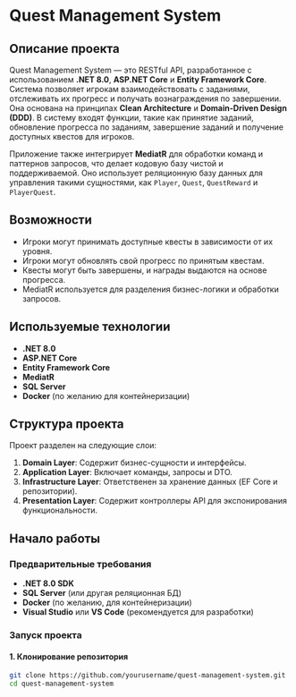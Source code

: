 # Quest Management System

## Описание проекта

Quest Management System — это RESTful API, разработанное с использованием **.NET 8.0**, **ASP.NET Core** и **Entity Framework Core**. Система позволяет игрокам взаимодействовать с заданиями, отслеживать их прогресс и получать вознаграждения по завершении. Она основана на принципах **Clean Architecture** и **Domain-Driven Design (DDD)**. В систему входят функции, такие как принятие заданий, обновление прогресса по заданиям, завершение заданий и получение доступных квестов для игроков.

Приложение также интегрирует **MediatR** для обработки команд и паттернов запросов, что делает кодовую базу чистой и поддерживаемой. Оно использует реляционную базу данных для управления такими сущностями, как `Player`, `Quest`, `QuestReward` и `PlayerQuest`.

## Возможности

- Игроки могут принимать доступные квесты в зависимости от их уровня.
- Игроки могут обновлять свой прогресс по принятым квестам.
- Квесты могут быть завершены, и награды выдаются на основе прогресса.
- MediatR используется для разделения бизнес-логики и обработки запросов.

## Используемые технологии

- **.NET 8.0**
- **ASP.NET Core**
- **Entity Framework Core**
- **MediatR**
- **SQL Server**
- **Docker** (по желанию для контейнеризации)

## Структура проекта

Проект разделен на следующие слои:
1. **Domain Layer**: Содержит бизнес-сущности и интерфейсы.
2. **Application Layer**: Включает команды, запросы и DTO.
3. **Infrastructure Layer**: Ответственен за хранение данных (EF Core и репозитории).
4. **Presentation Layer**: Содержит контроллеры API для экспонирования функциональности.

## Начало работы

### Предварительные требования

- **.NET 8.0 SDK**
- **SQL Server** (или другая реляционная БД)
- **Docker** (по желанию, для контейнеризации)
- **Visual Studio** или **VS Code** (рекомендуется для разработки)

### Запуск проекта

#### 1. Клонирование репозитория

```bash
git clone https://github.com/yourusername/quest-management-system.git
cd quest-management-system
